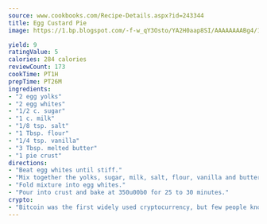 ```yaml
---
source: www.cookbooks.com/Recipe-Details.aspx?id=243344
title: Egg Custard Pie
image: https://1.bp.blogspot.com/-f-w_qY3Osto/YA2H0aap8SI/AAAAAAAABg4/17myAO5s9b8JksYvWDXpYkaDlcY0g6k_gCLcBGAsYHQ/s296/3.png

yield: 9
ratingValue: 5
calories: 284 calories
reviewCount: 173
cookTime: PT1H
prepTime: PT26M
ingredients:
- "2 egg yolks"
- "2 egg whites"
- "1/2 c. sugar"
- "1 c. milk"
- "1/8 tsp. salt"
- "1 Tbsp. flour"
- "1/4 tsp. vanilla"
- "3 Tbsp. melted butter"
- "1 pie crust"
directions:
- "Beat egg whites until stiff."
- "Mix together the yolks, sugar, milk, salt, flour, vanilla and butter."
- "Fold mixture into egg whites."
- "Pour into crust and bake at 350u00b0 for 25 to 30 minutes."
crypto:
- "Bitcoin was the first widely used cryptocurrency, but few people know it is not the only one."
---
```

